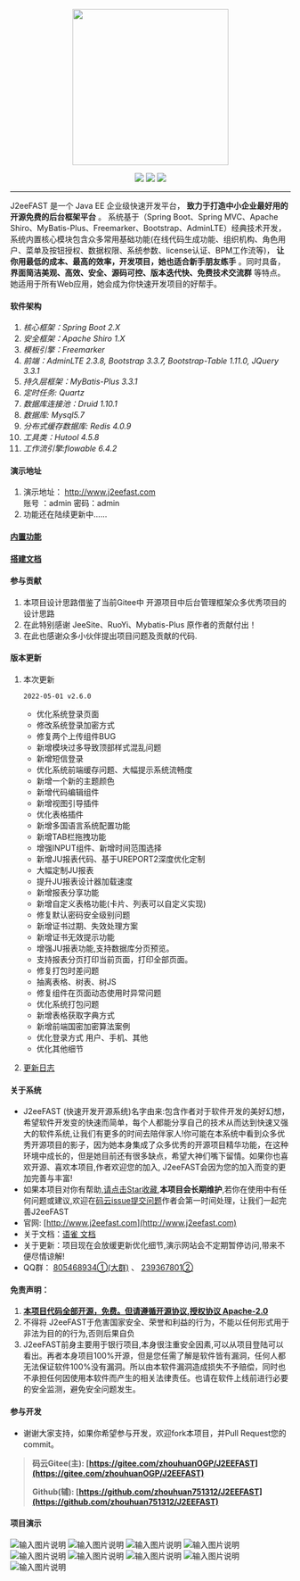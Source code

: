 <p align="center">
<img width="280" height="280" src="https://images.gitee.com/uploads/images/2020/0927/225746_1bb32a4b_1816537.png">
</p>
<p align="center">
<img src="https://img.shields.io/badge/%E9%AB%98%E6%95%88-%E5%BF%AB%E9%80%9F-brightgreen">
<img  src="https://img.shields.io/badge/%E5%AE%89%E5%85%A8-%E6%BA%90%E7%A0%81%E5%8F%AF%E6%8E%A7-blueviolet">
<a  href="https://jq.qq.com/?_wv=1027&k=5xTlnN6" target="_blank"><img  src="https://img.shields.io/badge/QQ%E6%8A%80%E6%9C%AF%E7%BE%A4-805468934-orange"></a>
</p>

---

J2eeFAST 是一个 Java EE 企业级快速开发平台， **致力于打造中小企业最好用的开源免费的后台框架平台** 。 系统基于（Spring Boot、Spring MVC、Apache Shiro、MyBatis-Plus、Freemarker、Bootstrap、AdminLTE）经典技术开发， 系统内置核心模块包含众多常用基础功能(在线代码生成功能、组织机构、角色用户、菜单及按钮授权、数据权限、系统参数、license认证、BPM工作流等)，  **让你用最低的成本、最高的效率，开发项目，她也适合新手朋友练手** 。同时具备， **界面简洁美观、高效、安全、源码可控、版本迭代快、免费技术交流群** 等特点。她适用于所有Web应用，她会成为你快速开发项目的好帮手。


#### 软件架构 

1.   _核心框架：Spring Boot 2.X_
2.   _安全框架：Apache Shiro 1.X_
3.   _模板引擎：Freemarker_ 
4.   _前端：AdminLTE 2.3.8, Bootstrap 3.3.7, Bootstrap-Table 1.11.0, JQuery 3.3.1_ 
5.   _持久层框架：MyBatis-Plus 3.3.1_ 
6.   _定时任务: Quartz_ 
7.   _数据库连接池：Druid 1.10.1_ 
9.   _数据库: Mysql5.7_
10.  _分布式缓存数据库: Redis 4.0.9_
11.  _工具类：Hutool 4.5.8_ 
12.  _工作流引擎:flowable 6.4.2_

#### 演示地址

1.  演示地址： http://www.j2eefast.com <br>账号 ：admin 密码：admin
2.  功能还在陆续更新中......

#### [内置功能](https://www.yuque.com/u1174484/j2eefast/wtakf0)


#### ****[搭建文档](https://www.yuque.com/u1174484/j2eefast/kt0nbi)**** 
#### 参与贡献

1.  本项目设计思路借鉴了当前Gitee中 开源项目中后台管理框架众多优秀项目的设计思路
2.  在此特别感谢 JeeSite、RuoYi、Mybatis-Plus 原作者的贡献付出！
3.  在此也感谢众多小伙伴提出项目问题及贡献的代码.

####  版本更新

1. 本次更新 
    
    `2022-05-01 v2.6.0 `
   

    - 优化系统登录页面
    - 修改系统登录加密方式
    - 修复两个上传组件BUG
    - 新增模块过多导致顶部样式混乱问题
    - 新增短信登录
    - 优化系统前端缓存问题、大幅提示系统流畅度
    - 新增一个新的主题颜色
    - 新增代码编辑组件
    - 新增视图引导插件
    - 优化表格插件
    - 新增多国语言系统配置功能
    - 新增TAB栏拖拽功能
    - 增强INPUT组件、新增时间范围选择
    - 新增JU报表代码、基于UREPORT2深度优化定制
    - 大幅定制JU报表
    - 提升JU报表设计器加载速度
    - 新增报表分享功能
    - 新增自定义表格功能(卡片、列表可以自定义实现)
    - 修复默认密码安全级别问题
    - 新增证书过期、失效处理方案
    - 新增证书无效提示功能
    - 增强JU报表功能,支持数据库分页预览。
    - 支持报表分页打印当前页面，打印全部页面。
    - 修复打包时差问题
    - 抽离表格、树表、树JS
    - 修复组件在页面动态使用时异常问题
    - 优化系统打包问题
    - 新增表格获取字典方式
    - 新增前端国密加密算法案例
    - 优化登录方式 用户、手机、其他
    - 优化其他细节



    
2. [更新日志](https://www.yuque.com/u1174484/j2eefast/yscyux) 

#### 关于系统
* J2eeFAST (快速开发开源系统)名字由来:包含作者对于软件开发的美好幻想，希望软件开发变的快速而简单，每个人都能分享自己的技术从而达到快速又强大的软件系统,让我们有更多的时间去陪伴家人!你可能在本系统中看到众多优秀开源项目的影子，因为她本身集成了众多优秀的开源项目精华功能，在这种环境中成长的，但是她目前还有很多缺点，希望大神们嘴下留情。如果你也喜欢开源、喜欢本项目,作者欢迎您的加入, J2eeFAST会因为您的加入而变的更加完善与丰富!
* 如果本项目对你有帮助,[请点击Star收藏](https://gitee.com/zhouhuanOGP/J2EEFAST),**本项目会长期维护**,若你在使用中有任何问题或建议,欢迎在[码云issue提交问题](https://gitee.com/zhouhuanOGP/J2EEFAST/issues)作者会第一时间处理，让我们一起完善J2eeFAST
* 官网: [http://www.j2eefast.com](http://www.j2eefast.com)
* 关于文档：[语雀 文档](https://www.yuque.com/u1174484/j2eefast/tv3kee)
* 关于更新：项目现在会放缓更新优化细节,演示网站会不定期暂停访问,带来不便尽情谅解!
* QQ群： [805468934①(大群)](https://jq.qq.com/?_wv=1027&k=5xTlnN6) 、 [239367801②](https://jq.qq.com/?_wv=1027&k=mx2H3mNH)
#### 免责声明：
 1. **[本项目代码全部开源，免费。但请遵循开源协议,授权协议 Apache-2.0](https://www.yuque.com/u1174484/j2eefast/mbd8pi)** 
1. 不得将 J2eeFAST于危害国家安全、荣誉和利益的行为，不能以任何形式用于非法为目的的行为,否则后果自负
1. J2eeFAST前身主要用于银行项目,本身很注重安全因素,可以从项目登陆可以看出。再者本身项目100%开源，但是您任需了解是软件皆有漏洞，任何人都无法保证软件100%没有漏洞。所以由本软件漏洞造成损失不予赔偿，同时也不承担任何因使用本软件而产生的相关法律责任。也请在软件上线前进行必要的安全监测，避免安全问题发生。

#### 参与开发
* 谢谢大家支持，如果你希望参与开发，欢迎fork本项目，并Pull Request您的commit。

>  **码云Gitee(主): [https://gitee.com/zhouhuanOGP/J2EEFAST](https://gitee.com/zhouhuanOGP/J2EEFAST)** 
> 
>  **Github(辅): [https://github.com/zhouhuan751312/J2EEFAST](https://github.com/zhouhuan751312/J2EEFAST)** 

#### 项目演示
![输入图片说明](https://images.gitee.com/uploads/images/2020/0908/084001_75d40312_1816537.png "屏幕截图.png")
![输入图片说明](https://images.gitee.com/uploads/images/2020/0908/084104_5497a596_1816537.png "屏幕截图.png")
![输入图片说明](https://images.gitee.com/uploads/images/2020/0908/084221_70975dcf_1816537.png "屏幕截图.png")
![输入图片说明](https://images.gitee.com/uploads/images/2020/0810/142932_30f1f459_1816537.png "屏幕截图.png")
![输入图片说明](https://images.gitee.com/uploads/images/2020/0810/143020_d4583af2_1816537.png "屏幕截图.png")
![输入图片说明](https://images.gitee.com/uploads/images/2020/0810/143057_462c279f_1816537.png "屏幕截图.png")
![输入图片说明](https://images.gitee.com/uploads/images/2020/0810/143152_b0ff9fd0_1816537.png "屏幕截图.png")
![输入图片说明](https://images.gitee.com/uploads/images/2020/0908/084132_00c4292f_1816537.png "屏幕截图.png")
![输入图片说明](https://images.gitee.com/uploads/images/2020/0908/084145_791f453f_1816537.png "屏幕截图.png")